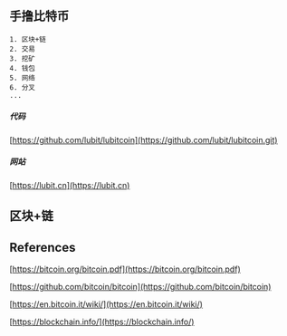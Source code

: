 ## 手撸比特币

    1. 区块+链
    2. 交易
    3. 挖矿
    4. 钱包
    5. 网络
    6. 分叉
    ...

    
##### 代码
[https://github.com/lubit/lubitcoin](https://github.com/lubit/lubitcoin.git)
##### 网站
[https://lubit.cn](https://lubit.cn)

## 区块+链


## References

[https://bitcoin.org/bitcoin.pdf](https://bitcoin.org/bitcoin.pdf)

[https://github.com/bitcoin/bitcoin](https://github.com/bitcoin/bitcoin)

[https://en.bitcoin.it/wiki/](https://en.bitcoin.it/wiki/)

[https://blockchain.info/](https://blockchain.info/)

